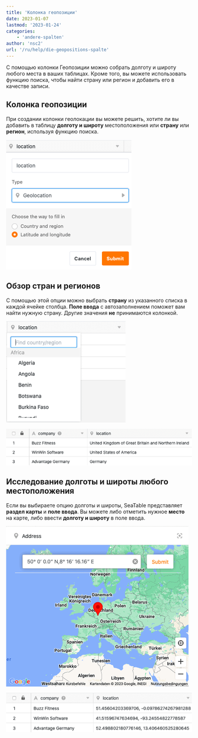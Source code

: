 ```yaml
---
title: 'Колонка геопозиции'
date: 2023-01-07
lastmod: '2023-01-24'
categories:
    - 'andere-spalten'
author: 'nsc2'
url: '/ru/help/die-geopositions-spalte'
---
```


С помощью колонки Геопозиции можно собрать долготу и широту любого места в ваших таблицах. Кроме того, вы можете использовать функцию поиска, чтобы найти страну или регион и добавить его в качестве записи.

## Колонка геопозиции

При создании колонки геолокации вы можете решить, хотите ли вы добавить в таблицу **долготу и широту** местоположения или **страну** или **регион**, используя функцию поиска.

![Параметры выбора при создании колонки геопозиции](images/Optionen-beim-Erstellen-einer-Geopositionsspalte.png)

## Обзор стран и регионов

С помощью этой опции можно выбрать **страну** из указанного списка в каждой ячейке столбца. **Поле ввода** с автозаполнением поможет вам найти нужную страну. Другие значения **не** принимаются колонкой.

![Добавление стран или регионов с помощью функции поиска в колонке Геопозиции](images/Erhebung-von-Laendern.png)

![Пример применения геопозиционной колонки](images/Beispiel-Geopositions-Spalte-1.png)

## Исследование долготы и широты любого местоположения

Если вы выбираете опцию долготы и широты, SeaTable представляет **раздел карты** и **поле ввода**. Вы можете либо отметить нужное **место** на карте, либо ввести **долготу и широту** в поле ввода.

![Добавление местоположения на основе его долготы и широты ](images/Erhebung-von-Laengen-und-Breitengraden.png)

![Пример применения геопозиционной колонки](images/Beispiel-2-Geopositionsspalte.png)
